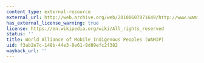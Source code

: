 ```yaml
---
content_type: external-resource
external_url: http://web.archive.org/web/20100607071649/http://www.wamip.org/
has_external_license_warning: true
license: https://en.wikipedia.org/wiki/All_rights_reserved
status: ''
title: World Alliance of Mobile Indigenous Peoples (WAMIP)
uid: f3ab2e7c-148b-44e3-8e61-8d89efc2f382
wayback_url: ''
---
```

